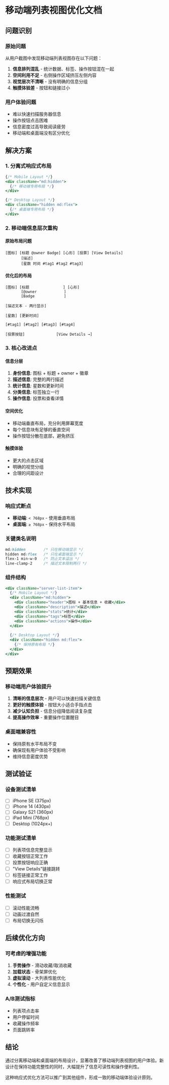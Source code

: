 # 移动端列表视图优化文档

## 问题识别

### 原始问题
从用户截图中发现移动端列表视图存在以下问题：
1. **信息排列混乱** - 统计数据、标签、操作按钮混在一起
2. **空间利用不足** - 右侧操作区域挤压左侧内容
3. **视觉层次不清晰** - 没有明确的信息分组
4. **触摸体验差** - 按钮和链接过小

### 用户体验问题
- 难以快速扫描服务器信息
- 操作按钮点击困难
- 信息密度过高导致阅读疲劳
- 移动端和桌面端没有区分优化

## 解决方案

### 1. 分离式响应式布局
```jsx
{/* Mobile Layout */}
<div className="md:hidden">
  {/* 移动端专用布局 */}
</div>

{/* Desktop Layout */}
<div className="hidden md:flex">
  {/* 桌面端专用布局 */}
</div>
```

### 2. 移动端信息层次重构

#### 原始布局问题
```
[图标] [标题 @owner Badge] [心形] [投票] [View Details]
       [描述]
       [星数 时间 #tag1 #tag2 #tag3]
```

#### 优化后的布局
```
[图标] [标题               ] [心形]
       [@owner            ]
       [Badge             ]
       
[描述文本 - 两行显示]

[星数] [更新时间]

[#tag1] [#tag2] [#tag3] [#tag4]

[投票按钮]              [View Details →]
```

### 3. 核心改进点

#### 信息分层
1. **身份信息**: 图标 + 标题 + owner + 徽章
2. **描述信息**: 完整的两行描述
3. **统计信息**: 星数和更新时间
4. **分类信息**: 标签独立一行
5. **操作信息**: 投票和查看详情

#### 空间优化
- 移动端垂直布局，充分利用屏幕宽度
- 每个信息块有足够的垂直空间
- 操作按钮分散在底部，避免挤压

#### 触摸体验
- 更大的点击区域
- 明确的视觉分组
- 合理的间距设计

## 技术实现

### 响应式断点
- **移动端**: `< 768px` - 使用垂直布局
- **桌面端**: `≥ 768px` - 保持水平布局

### 关键类名说明
```css
md:hidden        /* 只在移动端显示 */
hidden md:flex   /* 只在桌面端显示 */
flex-1 min-w-0   /* 防止文本溢出 */
line-clamp-2     /* 描述文本限制两行 */
```

### 组件结构
```jsx
<div className="server-list-item">
  {/* Mobile Layout */}
  <div className="md:hidden">
    <div className="header">图标 + 基本信息 + 收藏</div>
    <div className="description">描述</div>
    <div className="stats">统计</div>
    <div className="tags">标签</div>
    <div className="actions">操作</div>
  </div>
  
  {/* Desktop Layout */}
  <div className="hidden md:flex">
    {/* 保持原有布局 */}
  </div>
</div>
```

## 预期效果

### 移动端用户体验提升
1. **清晰的信息层次** - 用户可以快速扫描关键信息
2. **更好的触摸体验** - 按钮大小适合手指点击
3. **减少认知负担** - 信息分组降低阅读复杂度
4. **提高操作效率** - 重要操作位置醒目

### 桌面端兼容性
- 保持原有水平布局不变
- 确保现有用户体验不受影响
- 维持信息密度优势

## 测试验证

### 设备测试清单
- [ ] iPhone SE (375px)
- [ ] iPhone 14 (430px) 
- [ ] Galaxy S21 (360px)
- [ ] iPad Mini (768px)
- [ ] Desktop (1024px+)

### 功能测试清单
- [ ] 列表项信息完整显示
- [ ] 收藏按钮正常工作
- [ ] 投票按钮响应正确
- [ ] "View Details"链接跳转
- [ ] 标签链接正常工作
- [ ] 响应式布局切换正常

### 性能测试
- [ ] 滚动性能流畅
- [ ] 动画过渡自然
- [ ] 布局切换无闪烁

## 后续优化方向

### 可考虑的增强功能
1. **手势操作** - 滑动收藏/取消收藏
2. **加载状态** - 骨架屏优化
3. **虚拟滚动** - 大列表性能优化
4. **个性化** - 用户自定义信息显示

### A/B测试指标
- 列表项点击率
- 用户停留时间
- 收藏操作频率
- 页面跳转率

## 结论

通过分离移动端和桌面端的布局设计，显著改善了移动端列表视图的用户体验。新设计在保持功能完整性的同时，大幅提升了信息可读性和操作便利性。

这种响应式优化方法可以推广到其他组件，形成一致的移动端体验设计原则。